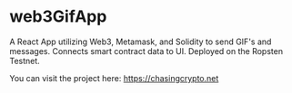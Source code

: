 # web3GifApp

A React App utilizing Web3, Metamask, and Solidity to send GIF's and messages. Connects smart contract data to UI. Deployed on the Ropsten Testnet.

You can visit the project here: https://chasingcrypto.net
